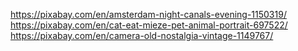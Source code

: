 https://pixabay.com/en/amsterdam-night-canals-evening-1150319/
https://pixabay.com/en/cat-eat-mieze-pet-animal-portrait-697522/
https://pixabay.com/en/camera-old-nostalgia-vintage-1149767/



